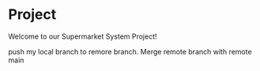 # Project
Welcome to our Supermarket System Project!

push my local branch to remore branch. Merge remote branch with remote 
main
